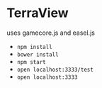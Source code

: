 TerraView
===

uses gamecore.js and easel.js

* `npm install`
* `bower install`
* `npm start`
* `open localhost:3333/test`
* `open localhost:3333`
